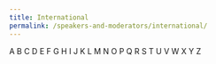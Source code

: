 ```yaml
---
title: International
permalink: /speakers-and-moderators/international/
---
```

A B C D E F G H I J K L M N O P Q R S T U V W X Y Z 

